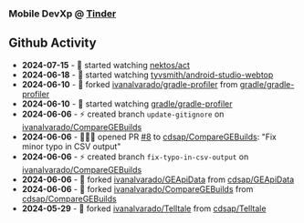 ### Mobile DevXp @ [Tinder](https://medium.com/tinder)

## Github Activity
- **2024-07-15** - 👀 started watching [nektos/act](https://github.com/nektos/act)
- **2024-06-18** - 👀 started watching [tyvsmith/android-studio-webtop](https://github.com/tyvsmith/android-studio-webtop)
- **2024-06-10** - 🔱 forked [ivanalvarado/gradle-profiler](https://github.com/ivanalvarado/gradle-profiler) from [gradle/gradle-profiler](https://github.com/gradle/gradle-profiler)
- **2024-06-10** - 👀 started watching [gradle/gradle-profiler](https://github.com/gradle/gradle-profiler)
- **2024-06-06** - ⚡️ created branch `update-gitignore` on [ivanalvarado/CompareGEBuilds](https://github.com/ivanalvarado/CompareGEBuilds)
- **2024-06-06** - 🧑🏻‍💻 opened PR [#8](https://github.com/cdsap/CompareGEBuilds/pull/8) to [cdsap/CompareGEBuilds](https://github.com/cdsap/CompareGEBuilds): "Fix minor typo in CSV output"
- **2024-06-06** - ⚡️ created branch `fix-typo-in-csv-output` on [ivanalvarado/CompareGEBuilds](https://github.com/ivanalvarado/CompareGEBuilds)
- **2024-06-06** - 🔱 forked [ivanalvarado/GEApiData](https://github.com/ivanalvarado/GEApiData) from [cdsap/GEApiData](https://github.com/cdsap/GEApiData)
- **2024-06-06** - 🔱 forked [ivanalvarado/CompareGEBuilds](https://github.com/ivanalvarado/CompareGEBuilds) from [cdsap/CompareGEBuilds](https://github.com/cdsap/CompareGEBuilds)
- **2024-05-29** - 🔱 forked [ivanalvarado/Telltale](https://github.com/ivanalvarado/Telltale) from [cdsap/Telltale](https://github.com/cdsap/Telltale)